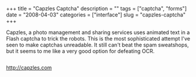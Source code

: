 +++
title = "Capzles Captcha"
description = ""
tags = ["captcha", "forms"]
date = "2008-04-03"
categories = ["interface"]
slug = "capzles-captcha"
+++


<p>Capzles, a photo management and sharing services uses animated text in a Flash captcha to trick the robots. This is the most sophisticated attempt I've seen to make captchas unreadable. It still can't beat the spam sweatshops, but it seems to me like a very good option for defeating OCR.</p>
<div id="screens-full" class="clear"><div class="fullimg clear"><a href="//media.konigi.com/interface/capzles-captcha-1.png" class="group" rel="group" title="1. "><img src="//media.konigi.com/interface/capzles-captcha-1.png" alt="" class="img-responsive"></a></div></div><div id="screens-full" class="clear"><div class="fullimg clear"><a href="//media.konigi.com/interface/capzles-captcha-2.png" class="group" rel="group" title="2. "><img src="//media.konigi.com/interface/capzles-captcha-2.png" alt="" class="img-responsive"></a></div></div>        
<p><a href="http://capzles.com/">http://capzles.com</a></p>

